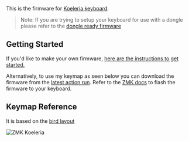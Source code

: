 This is the firmware for [Koeleria keyboard](https://github.com/dibaltic/koeleria). 

> Note: If you are trying to setup your keyboard for use with a dongle please refer to the [dongle ready firmware](https://github.com/dibaltic/zmk_koeleria_dongle)

## Getting Started
If you'd like to make your own firmware,
[here are the instructions to get started.](https://github.com/dibaltic/zmk_koeleria/blob/main/getting_started.md)

Alternatively, to use my keymap as seen below you can download the firmware from the [latest action run](https://github.com/dibaltic/zmk_koeleria/actions). Refer to the [ZMK docs](https://zmk.dev/docs/user-setup#installing-the-firmware) to flash the firmware to your keyboard.

## Keymap Reference
It is based on the [bird layout](https://github.com/jcmkk3/bird-layout)


![ZMK Koeleria](https://github.com/user-attachments/assets/41fb7a06-e676-4a0b-bb9e-e6c683aa6120)
